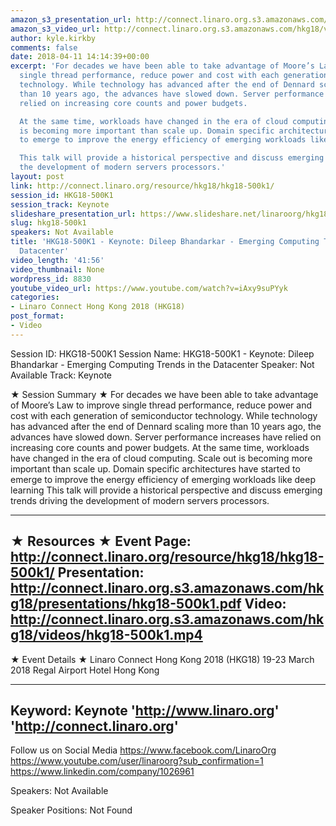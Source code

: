 ```yaml
---
amazon_s3_presentation_url: http://connect.linaro.org.s3.amazonaws.com/hkg18/presentations/hkg18-500k1.pdf
amazon_s3_video_url: http://connect.linaro.org.s3.amazonaws.com/hkg18/videos/hkg18-500k1.mp4
author: kyle.kirkby
comments: false
date: 2018-04-11 14:14:39+00:00
excerpt: 'For decades we have been able to take advantage of Moore’s Law to improve
  single thread performance, reduce power and cost with each generation of semiconductor
  technology. While technology has advanced after the end of Dennard scaling more
  than 10 years ago, the advances have slowed down. Server performance increases have
  relied on increasing core counts and power budgets.

  At the same time, workloads have changed in the era of cloud computing. Scale out
  is becoming more important than scale up. Domain specific architectures have started
  to emerge to improve the energy efficiency of emerging workloads like deep learning

  This talk will provide a historical perspective and discuss emerging trends driving
  the development of modern servers processors.'
layout: post
link: http://connect.linaro.org/resource/hkg18/hkg18-500k1/
session_id: HKG18-500K1
session_track: Keynote
slideshare_presentation_url: https://www.slideshare.net/linaroorg/hkg18500k1-keynote-dileep-bhandarkar-emerging-computing-trends-in-the-datacenter
slug: hkg18-500k1
speakers: Not Available
title: 'HKG18-500K1 - Keynote: Dileep Bhandarkar - Emerging Computing Trends in the
  Datacenter'
video_length: '41:56'
video_thumbnail: None
wordpress_id: 8830
youtube_video_url: https://www.youtube.com/watch?v=iAxy9suPYyk
categories:
- Linaro Connect Hong Kong 2018 (HKG18)
post_format:
- Video
---
```


Session ID: HKG18-500K1
Session Name: HKG18-500K1 - Keynote: Dileep Bhandarkar - Emerging Computing Trends in the Datacenter
Speaker: Not Available
Track: Keynote


★ Session Summary ★
For decades we have been able to take advantage of Moore’s Law to improve single thread performance, reduce power and cost with each generation of semiconductor technology. While technology has advanced after the end of Dennard scaling more than 10 years ago, the advances have slowed down. Server performance increases have relied on increasing core counts and power budgets.
At the same time, workloads have changed in the era of cloud computing. Scale out is becoming more important than scale up. Domain specific architectures have started to emerge to improve the energy efficiency of emerging workloads like deep learning
This talk will provide a historical perspective and discuss emerging trends driving the development of modern servers processors.


---------------------------------------------------
★ Resources ★
Event Page: http://connect.linaro.org/resource/hkg18/hkg18-500k1/
Presentation: http://connect.linaro.org.s3.amazonaws.com/hkg18/presentations/hkg18-500k1.pdf
Video: http://connect.linaro.org.s3.amazonaws.com/hkg18/videos/hkg18-500k1.mp4
 ---------------------------------------------------
★ Event Details ★
Linaro Connect Hong Kong 2018 (HKG18)
19-23 March 2018 
Regal Airport Hotel Hong Kong

---------------------------------------------------
Keyword: Keynote
'http://www.linaro.org'
'http://connect.linaro.org'
---------------------------------------------------
Follow us on Social Media
https://www.facebook.com/LinaroOrg
https://www.youtube.com/user/linaroorg?sub_confirmation=1
https://www.linkedin.com/company/1026961

Speakers: Not Available

Speaker Positions: Not Found


